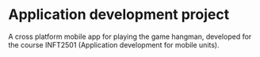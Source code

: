 # Application development project

A cross platform mobile app for playing the game hangman, developed for the course INFT2501 (Application development for mobile units).
